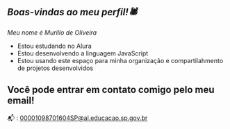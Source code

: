 ## ***Boas-vindas ao meu perfil!🕷***

_Meu nome é Murillo de Oliveira_

- Estou estudando no Alura
- Estou desenvolvendo a linguagem JavaScript
- Estou usando este espaço para minha organização e compartilahmento de projetos desenvolvidos

## Você pode entrar em contato comigo pelo meu email! 

📬 : 00001098701604SP@al.educacao.sp.gov.br
